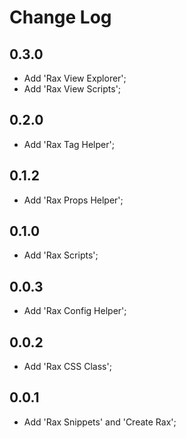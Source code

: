 # Change Log

## 0.3.0

- Add 'Rax View Explorer';
- Add 'Rax View Scripts';

## 0.2.0

- Add 'Rax Tag Helper';

## 0.1.2

- Add 'Rax Props Helper';

## 0.1.0

- Add 'Rax Scripts';

## 0.0.3

- Add 'Rax Config Helper';

## 0.0.2

- Add 'Rax CSS Class';

## 0.0.1

- Add 'Rax Snippets' and 'Create Rax';